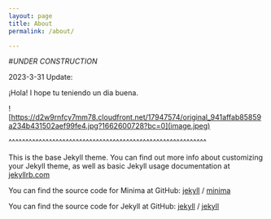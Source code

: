 ```yaml
---
layout: page
title: About
permalink: /about/

---
```



#*UNDER CONSTRUCTION*

2023-3-31 Update:

¡Hola! I hope tu teniendo un dia buena.


![https://d2w9rnfcy7mm78.cloudfront.net/17947574/original_941affab85859a234b431502aef99fe4.jpg?1662600728?bc=0](image.jpeg)


^^^^^^^^^^^^^^^^^^^^^^^^^^^^^^^^^^^^^^^^^^^^^^^^^^^^^^^^^^^


This is the base Jekyll theme. You can find out more info about customizing your Jekyll theme, as well as basic Jekyll usage documentation at [jekyllrb.com](https://jekyllrb.com/)

You can find the source code for Minima at GitHub:
[jekyll][jekyll-organization] /
[minima](https://github.com/jekyll/minima)

You can find the source code for Jekyll at GitHub:
[jekyll][jekyll-organization] /
[jekyll](https://github.com/jekyll/jekyll)


[jekyll-organization]: https://github.com/jekyll
